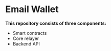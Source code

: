 # Email Wallet


**This repository consists of three components:**
- Smart contracts
- Core relayer
- Backend API
